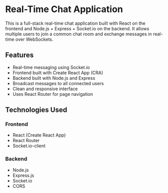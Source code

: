 # Real-Time Chat Application

This is a full-stack real-time chat application built with React on the frontend and Node.js + Express + Socket.io on the backend. It allows multiple users to join a common chat room and exchange messages in real-time over WebSockets.

## Features

- Real-time messaging using Socket.io
- Frontend built with Create React App (CRA)
- Backend built with Node.js and Express
- Broadcast messages to all connected users
- Clean and responsive interface
- Uses React Router for page navigation

## Technologies Used

### Frontend
- React (Create React App)
- React Router
- Socket.io-client

### Backend
- Node.js
- Express.js
- Socket.io
- CORS
